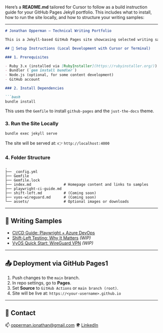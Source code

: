 Here’s a **README.md** tailored for Cursor to follow as a build instruction guide for your GitHub Pages Jekyll portfolio. This includes what to install, how to run the site locally, and how to structure your writing samples:

---

````markdown
# Jonathan Opperman – Technical Writing Portfolio

This is a Jekyll-based GitHub Pages site showcasing selected writing samples in QA, DevOps, and technical documentation.

## 🔧 Setup Instructions (Local Development with Cursor or Terminal)

### 1. Prerequisites

- Ruby 3.x (installed via [RubyInstaller](https://rubyinstaller.org/))
- Bundler (`gem install bundler`)
- Node.js (optional, for some content development)
- GitHub account

### 2. Install Dependencies

```bash
bundle install
````

This uses the `Gemfile` to install `github-pages` and the `just-the-docs` theme.

### 3. Run the Site Locally

```bash
bundle exec jekyll serve
```

The site will be served at:
👉 `http://localhost:4000`

### 4. Folder Structure

```
.
├── _config.yml
├── Gemfile
├── Gemfile.lock
├── index.md               # Homepage content and links to samples
├── playwright-ci-guide.md
├── shift-left.md          # (Coming soon)
├── vyos-wireguard.md      # (Coming soon)
└── assets/                # Optional images or downloads
```

---

## 📘 Writing Samples

* [CI/CD Guide: Playwright + Azure DevOps](playwright-ci-guide.md)
* [Shift-Left Testing: Why It Matters](shift-left.md) *(WIP)*
* [VyOS Quick Start: WireGuard VPN](vyos-wireguard.md) *(WIP)*

---

## 📤 Deployment via GitHub Pages1

1. Push changes to the `main` branch.
2. In repo settings, go to **Pages**.
3. Set **Source** to `GitHub Actions` or `main branch (root)`.
4. Site will be live at:
   `https://<your-username>.github.io`

---

## 💬 Contact

📫 [opperman.jonathan@gmail.com](mailto:opperman.jonathan@gmail.com)
🌍 [LinkedIn](https://www.linkedin.com/in/jonathanopperman-0a368b4a)

```
